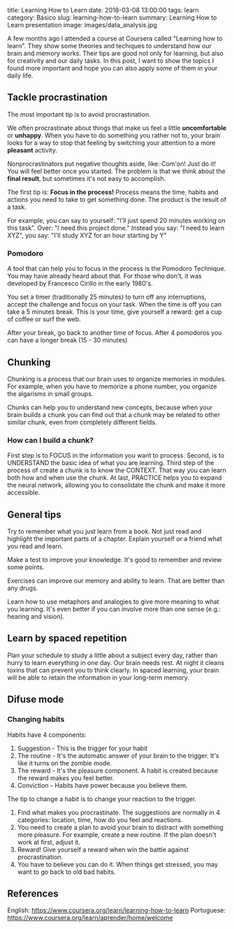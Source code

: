 title: Learning How to Learn
date: 2018-03-08 13:00:00
tags: learn
category: Básico
slug: learning-how-to-learn
summary: Learning How to Learn presentation
image: images/data_analysis.jpg

A few months ago I attended a course at Coursera called "Learning how to learn". They show some theories and techiques to understand how our brain and memory works. Their tips are good not only for learning, but also for creativity and our daily tasks. In this post, I want to show the topics I found more important and hope you can also apply some of them in your daily life. 

## Tackle procrastination

The most important tip is to avoid procrastination.

We often procrastinate about things that make us feel a little **uncomfortable** or **unhappy**. When you have to do something you rather not to, your brain looks for a way to stop that feeling by switching your attention to a more **pleasant** activity. 

Nonprocrastinators put negative thoughts aside, like: Com'on! Just do it! You will feel better once you started. The problem is that we think about the **final result**, but sometimes it's not easy to accomplish. 

The first tip is: **Focus in the process!** Process means the time, habits and actions you need to take to get something done. The product is the result of a task.

For example, you can say to yourself: "I'll just spend 20 minutes working on this task". Over: "I need this project done."
Instead you say: "I need to learn XYZ", you say: "I'll study XYZ for an hour starting by Y"


### Pomodoro

A tool that can help you to focus in the process is the Pomodoro Technique. You may have already heard about that. For those who don't, it was developed by Francesco Cirillo in the early 1980's.

You set a timer (traditionally 25 minutes) to turn off any interruptions, accept the challenge and focus on your task. When the time is off you can take a 5 minutes break. This is your time, give yourself a reward: get a cup of coffee or surf the web. 

After your break, go back to another time of focus. After 4 pomodoros you can have a longer break (15 - 30 minutes)


## Chunking

Chunking is a process that our brain uses to organize memories in modules. For example, when you have to memorize a phone number, you organize the algarisms in small groups.

Chunks can help you to understand new concepts, because when your brain builds a chunk you can find out that a chunk may be related to other similar chunk, even from completely different fields.


### How can I build a chunk?

First step is to FOCUS in the information you want to process.
Second, is to UNDERSTAND the basic idea of what you are learning.
Third step of the process of create a chunk is to know the CONTEXT. That way you can learn both how and when use the chunk.
At last, PRACTICE helps you to expand the neural network, allowing you to consolidate the chunk and make it more accessible.


## General tips

Try to remember what you just learn from a book. Not just read and highlight the important parts of a chapter. Explain yourself or a friend what you read and learn.

Make a test to improve your knowledge. It's good to remember and review some points.

Exercises can improve our memory and ability to learn. That are better than any drugs.

Learn how to use metaphors and analogies to give more meaning to what you learning. It's even better if you can involve more than one sense (e.g.: hearing and vision).


## Learn by spaced repetition
Plan your schedule to study a little about a subject every day, rather than hurry to learn everything in one day. 
Our brain needs rest. At night it cleans toxins that can prevent you to think clearly.
In spaced learning, your brain will be able to retain the information in your long-term memory.


## Difuse mode



### Changing habits

Habits have 4 components:
1. Suggestion - This is the trigger for your habit
2. The routine - It's the automatic answer of your brain to the trigger. It's like it turns on the zombie mode.
3. The reward - It's the pleasure component. A habit is created because the reward makes you feel better.
4. Conviction - Habits have power because you believe them.

The tip to change a habit is to change your reaction to the trigger.
1. Find what makes you procrastinate. The suggestions are normally in 4 categories: location, time, how do you feel and reactions.
2. You need to create a plan to avoid your brain to distract with something more pleasure. For example, create a new routine. If the plan doesn't work at first, adjust it.
3. Reward! Give yourself a reward when win the battle against procrastination.
4. You have to believe you can do it. When things get stressed, you may want to go back to old bad habits.


## References

English: https://www.coursera.org/learn/learning-how-to-learn
Portuguese: https://www.coursera.org/learn/aprender/home/welcome

